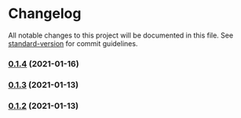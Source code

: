 # Changelog

All notable changes to this project will be documented in this file. See [standard-version](https://github.com/conventional-changelog/standard-version) for commit guidelines.

### [0.1.4](https://github.com/Stuff-Mods/MHW-GamepadHook/compare/v0.1.3...v0.1.4) (2021-01-16)

### [0.1.3](https://github.com/Stuff-Mods/MHW-GamepadHook/compare/v0.1.2...v0.1.3) (2021-01-13)

### [0.1.2](https://github.com/Stuff-Mods/MHW-GamepadHook/compare/v0.1.1...v0.1.2) (2021-01-13)
